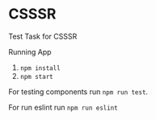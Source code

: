 # CSSSR
Test Task for CSSSR 

Running App 
1) `npm install` 
2) `npm start` 

For testing components run `npm run test`.

For run eslint run `npm run eslint`